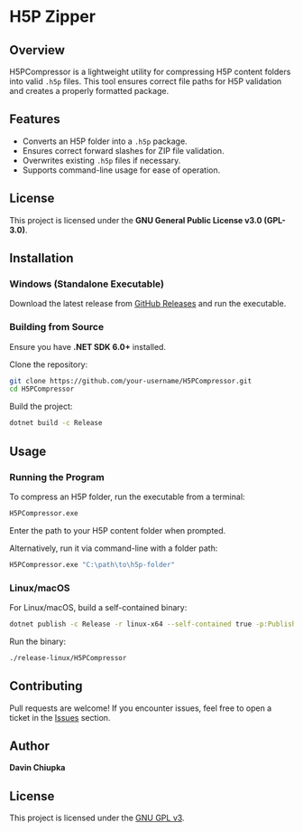 # H5P Zipper

## Overview
H5PCompressor is a lightweight utility for compressing H5P content folders into valid `.h5p` files. This tool ensures correct file paths for H5P validation and creates a properly formatted package.

## Features
- Converts an H5P folder into a `.h5p` package.
- Ensures correct forward slashes for ZIP file validation.
- Overwrites existing `.h5p` files if necessary.
- Supports command-line usage for ease of operation.

## License
This project is licensed under the **GNU General Public License v3.0 (GPL-3.0)**.

## Installation
### Windows (Standalone Executable)
Download the latest release from [GitHub Releases](https://github.com/DaveC6662/H5P-zipper/releases) and run the executable.

### Building from Source
Ensure you have **.NET SDK 6.0+** installed.

Clone the repository:
```sh
git clone https://github.com/your-username/H5PCompressor.git
cd H5PCompressor
```
Build the project:
```sh
dotnet build -c Release
```

## Usage
### Running the Program
To compress an H5P folder, run the executable from a terminal:
```sh
H5PCompressor.exe
```
Enter the path to your H5P content folder when prompted.

Alternatively, run it via command-line with a folder path:
```sh
H5PCompressor.exe "C:\path\to\h5p-folder"
```

### Linux/macOS
For Linux/macOS, build a self-contained binary:
```sh
dotnet publish -c Release -r linux-x64 --self-contained true -p:PublishSingleFile=true -o ./release-linux
```
Run the binary:
```sh
./release-linux/H5PCompressor
```

## Contributing
Pull requests are welcome! If you encounter issues, feel free to open a ticket in the [Issues](https://github.com/DaveC6662/H5P-zipper/issues) section.

## Author
**Davin Chiupka**

## License
This project is licensed under the [GNU GPL v3](https://www.gnu.org/licenses/gpl-3.0.html).


